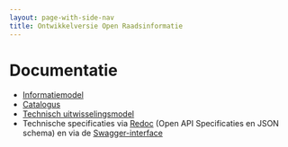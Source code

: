 ```yaml
---
layout: page-with-side-nav
title: Ontwikkelversie Open Raadsinformatie
---
```


# Documentatie

* [Informatiemodel](./Informatiemodel)
* [Catalogus](./catalog.html)
* [Technisch uitwisselingsmodel](./Uitwisselingsmodel)
* Technische specificaties via [Redoc](./redoc) (Open API Specificaties en JSON schema) en via de [Swagger-interface](./swagger-ui)
